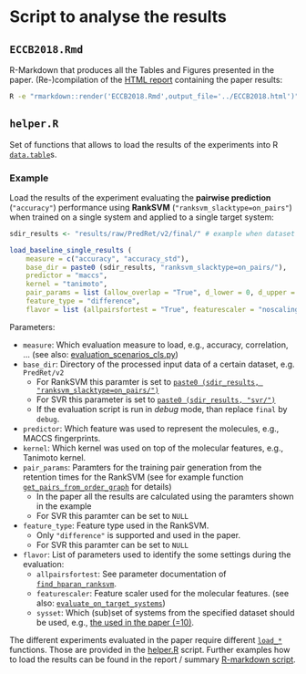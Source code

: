 # Script to analyse the results

## ```ECCB2018.Rmd```

R-Markdown that produces all the Tables and Figures presented in the paper.
(Re-)compilation of the [HTML report](../ECCB2018.html) containing the paper results:

```bash
R -e "rmarkdown::render('ECCB2018.Rmd',output_file='../ECCB2018.html')"
```

## ```helper.R```

Set of functions that allows to load the results of the experiments into R [```data.table```](https://cran.r-project.org/web/packages/data.table/)s.

### Example 

Load the results of the experiment evaluating the __pairwise prediction__ (```"accuracy"```)
performance using __RankSVM__ (```"ranksvm_slacktype=on_pairs"```) when trained 
on a single system and applied to a single target system:

```R
sdir_results <- "results/raw/PredRet/v2/final/" # example when dataset PredRet/v2 is used

load_baseline_single_results (
    measure = c("accuracy", "accuracy_std"), 
    base_dir = paste0 (sdir_results, "ranksvm_slacktype=on_pairs/"),
    predictor = "maccs",
    kernel = "tanimoto",  
    pair_params = list (allow_overlap = "True", d_lower = 0, d_upper = 16, ireverse = "False", type = "order_graph"), 
    feature_type = "difference", 
    flavor = list (allpairsfortest = "True", featurescaler = "noscaling", sysset = 10))
```

Parameters:
- ```measure```: Which evaluation measure to load, e.g., accuracy, correlation, ... (see also: [evaluation_scenarios_cls.py](src/evaluation_scenarios_cls.py#L464))
- ```base_dir```: Directory of the processed input data of a certain dataset, e.g. ```PredRet/v2```
  - For RankSVM this paramter is set to [```paste0 (sdir_results, "ranksvm_slacktype=on_pairs/")```](results/raw/PredRet/v2/final/ranksvm_slacktype=on_pairs)
  - For SVR this parameter is set to [```paste0 (sdir_results, "svr/")```](results/raw/PredRet/v2/final/svr)
  - If the evaluation script is run in _debug_ mode, than replace ```final``` by ```debug```.
- ```predictor```: Which feature was used to represent the molecules, e.g., MACCS fingerprints.
- ```kernel```: Which kernel was used on top of the molecular features, e.g., Tanimoto kernel.
- ```pair_params```: Paramters for the training pair generation from the retention times for the RankSVM (see for example function [```get_pairs_from_order_graph```](src/rank_svm_cls.py#L60) for details)
  - In the paper all the results are calculated using the paramters shown in the example
  - For SVR this paramter can be set to ```NULL```
- ```feature_type```: Feature type used in the RankSVM. 
  - Only ```"difference"``` is supported and used in the paper.
  - For SVR this paramter can be set to ```NULL```
- ```flavor```: List of parameters used to identify the some settings during the evaluation:
  - ```allpairsfortest```: See parameter documentation of [```find_hparan_ranksvm```](src/model_selection_cls.py#L198).
  - ```featurescaler```: Feature scaler used for the molecular features. (see also: [```evaluate_on_target_systems```](src/evaluation_scenarios_cls.py#L209))
  - ```sysset```: Which (sub)set of systems from the specified dataset should be used, e.g., [the used in the paper (=10)](results/raw/PredRet/v2/config_local.json#L7).

The different experiments evaluated in the paper require different [```load_*```](helper.R#L246)
functions. Those are provided in the [helper.R](helper.R) script. Further examples
how to load the results can be found in the report / summary [R-markdown script](ECCB2018.Rmd).